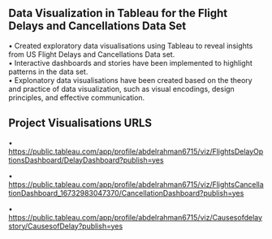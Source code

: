 Data Visualization in Tableau for the Flight Delays and Cancellations Data Set                    
---------------------------------------------------------------------------------                                    
• Created exploratory data visualisations using Tableau to reveal insights from US Flight Delays and Cancellations Data set.           
• Interactive dashboards and stories have been implemented to highlight patterns in the data set.                             
• Explonatory data visualisations have been created based on the theory and practice of data visualization, such as visual encodings, design principles, and effective communication.



Project Visualisations URLS
--------------------------------
• https://public.tableau.com/app/profile/abdelrahman6715/viz/FlightsDelayOptionsDashboard/DelayDashboard?publish=yes

• https://public.tableau.com/app/profile/abdelrahman6715/viz/FlightsCancellationDashboard_16732983047370/CancellationDashboard?publish=yes

• https://public.tableau.com/app/profile/abdelrahman6715/viz/Causesofdelaystory/CausesofDelay?publish=yes
